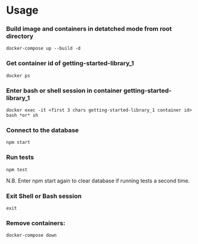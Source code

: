 # Usage

### Build image and containers in detatched mode from root directory

```
docker-compose up --build -d
```

### Get container id of getting-started-library_1

```
docker ps
```

### Enter bash or shell session in container getting-started-library_1

```
docker exec -it <first 3 chars getting-started-library_1 container id> bash *or* sh
```

### Connect to the database

```
npm start
```

### Run tests

```
npm test
```

N.B. Enter npm start again to clear database if running tests a second time.

### Exit Shell or Bash session

```
exit
```

### Remove containers:

```
docker-compose down
```
